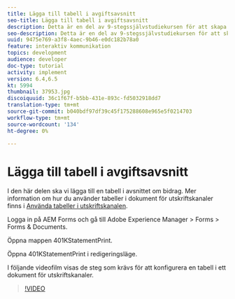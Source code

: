 ```yaml
---
title: Lägga till tabell i avgiftsavsnitt
seo-title: Lägga till tabell i avgiftsavsnitt
description: Detta är en del av 9-stegssjälvstudiekursen för att skapa ditt första interaktiva kommunikationsdokument.I det här avsnittet ska vi lägga till en tabell i avsnittet om bidrag.
seo-description: Detta är en del av 9-stegssjälvstudiekursen för att skapa ditt första interaktiva kommunikationsdokument.I det här avsnittet ska vi lägga till en tabell i avsnittet om bidrag.
uuid: 9475e769-a3f8-4aec-9b46-e0dc182b78a0
feature: interaktiv kommunikation
topics: development
audience: developer
doc-type: tutorial
activity: implement
version: 6.4,6.5
kt: 5994
thumbnail: 37953.jpg
discoiquuid: 36c1f67f-b5bb-431e-893c-fd5032918dd7
translation-type: tm+mt
source-git-commit: b040bdf97df39c45f175288608e965e5f0214703
workflow-type: tm+mt
source-wordcount: '134'
ht-degree: 0%

---
```



# Lägga till tabell i avgiftsavsnitt

I den här delen ska vi lägga till en tabell i avsnittet om bidrag.
Mer information om hur du använder tabeller i dokument för utskriftskanaler finns i [Använda tabeller i utskriftskanalen](/help/forms/interactive-communications/table-in-print-channel-documents-video-use.md).

Logga in på AEM Forms och gå till Adobe Experience Manager > Forms > Forms &amp; Documents.

Öppna mappen 401KStatementPrint.

Öppna 401KStatementPrint i redigeringsläge.

I följande videofilm visas de steg som krävs för att konfigurera en tabell i ett dokument för utskriftskanaler.

>[!VIDEO](https://video.tv.adobe.com/v/22387t1?quality=9&learn=on)

